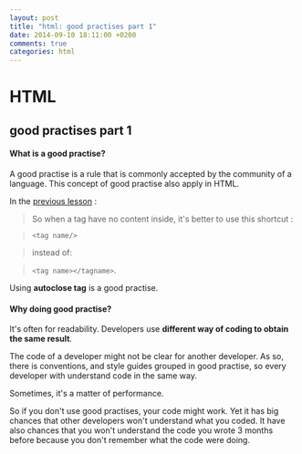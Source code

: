 ```yaml
---
layout: post
title: "html: good practises part 1"
date: 2014-09-10 18:11:00 +0200
comments: true
categories: html
---
```


HTML
====

good practises part 1
----

#### What is a good practise?

A good practise is a rule that is commonly accepted by the community of a language.
This concept of good practise also apply in HTML.

In the [previous lesson](./2014-09-10-html-tag-exception.markdown) :


> So when a tag have no content inside, it's better to use this shortcut :

> ``<tag name/>``

> instead of:

> ``<tag name></tagname>``.

Using __autoclose tag__ is a good practise.

#### Why doing good practise?

It's often for readability.
Developers use __different way of coding to obtain the same result__.

The code of a developer might not be clear for another developer.
As so, there is conventions, and style guides grouped in good practise, so every
developer with understand code in the same way.

Sometimes, it's a matter of performance.

So if you don't use good practises, your code might work.
Yet it has big chances that other developers won't understand what you coded.
It have also chances that you won't understand the code you wrote 3 months before
because you don't remember what the code were doing.

